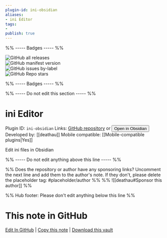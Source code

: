 ```yaml
---
plugin-id: ini-obsidian
aliases:
- ini Editor
tags: 
- 
publish: true
---
```


%% ----- Badges ----- %%

![GitHub all releases](https://img.shields.io/github/downloads/deathau/ini-obsidian/total?color=573E7A&logo=github&style=for-the-badge)   
![GitHub manifest version](https://img.shields.io/github/manifest-json/v/deathau/ini-obsidian?color=573E7A&logo=github&style=for-the-badge)   
![GitHub issues by-label](https://img.shields.io/github/issues/deathau/ini-obsidian/help%20wanted?color=573E7A&logo=github&style=for-the-badge)   
![GitHub Repo stars](https://img.shields.io/github/stars/deathau/ini-obsidian?color=573E7A&logo=github&style=for-the-badge)

%% ----- Badges ----- %%

%% ----- Do not edit this section ----- %%

# ini Editor

Plugin ID: `ini-obsidian`
Links: [GitHub repository](https://github.com/deathau/ini-obsidian) or [<button id=HH>Open in Obsidian</button>](obsidian://goto-plugin?id=ini-obsidian)
Developed by: [[deathau]]
Mobile compatible: [[Mobile-compatible plugins|Yes]]

Edit ini files in Obsidian

%% ----- Do not edit anything above this line ----- %% 

%% Does the repository or author have any sponsoring links? Uncomment the next line and add them to the author's note. If they don't, please delete the placeholder tag: #placeholder/author %%
%% ![[deathau#Sponsor this author]] %%

%% Hub footer: Please don't edit anything below this line %%

# This note in GitHub

<span class="git-footer">[Edit In GitHub](https://github.dev/obsidian-community/obsidian-hub/blob/main/02%20-%20Community%20Expansions/02.05%20All%20Community%20Expansions/Plugins/ini-obsidian.md "git-hub-edit-note") | [Copy this note](https://raw.githubusercontent.com/obsidian-community/obsidian-hub/main/02%20-%20Community%20Expansions/02.05%20All%20Community%20Expansions/Plugins/ini-obsidian.md "git-hub-copy-note") | [Download this vault](https://github.com/obsidian-community/obsidian-hub/archive/refs/heads/main.zip "git-hub-download-vault") </span>